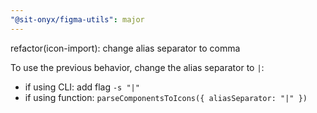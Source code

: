 ```yaml
---
"@sit-onyx/figma-utils": major
---
```


refactor(icon-import): change alias separator to comma

To use the previous behavior, change the alias separator to `|`:

- if using CLI: add flag `-s "|"`
- if using function: `parseComponentsToIcons({ aliasSeparator: "|" })`
